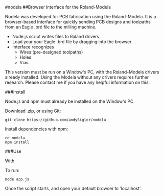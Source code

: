 #nodela
##Browser Interface for the Roland-Modela

Nodela was developed for PCB fabrication using the Roland-Modela. It is a browser-based interface for quickly sending PCB designs and toolpaths from an Eagle .brd file to the milling machine.

 - Node.js script writes files to Roland drivers
 - Load your your Eagle .brd file by dragging into the browser
 - Interface recognizes
 	- Wires (pre-designed toolpaths)
 	- Holes
 	- Vias

This version must be run on a Window's PC, with the Roland-Modela drivers already installed. Using the Modela without any drivers requires further research. Please contact me if you have any helpful information on this.

###Install

Node.js and npm must already be installed on the Window's PC.

Download  .zip, or using Git:
```
git clone https://github.com/andySigler/nodela
```
Install dependencies with npm:
```
cd nodela
npm install
```
###Use

With 

To run:
```
node app.js
```
Once the script starts, and open your default browser to 'localhost'.